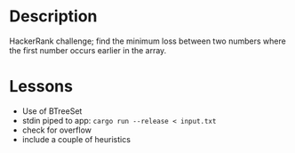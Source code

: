 # Description

HackerRank challenge; find the minimum loss between two numbers where the first
number occurs earlier in the array.

# Lessons

- Use of BTreeSet
- stdin piped to app: `cargo run --release < input.txt`
- check for overflow
- include a couple of heuristics
